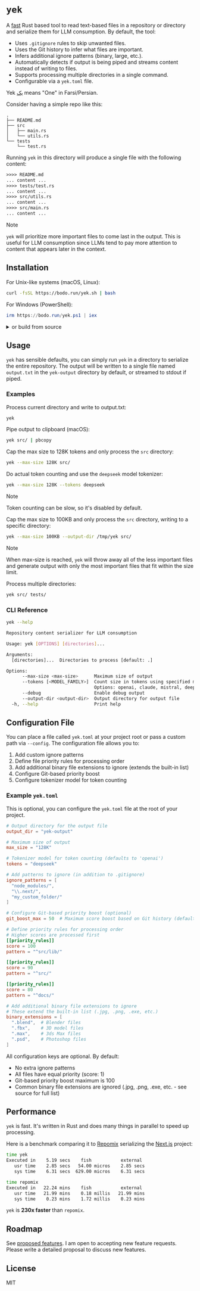 # `yek`

A [fast](#performance) Rust based tool to read text-based files in a repository or directory and serialize them for LLM consumption. By default, the tool:

- Uses `.gitignore` rules to skip unwanted files.
- Uses the Git history to infer what files are important.
- Infers additional ignore patterns (binary, large, etc.).
- Automatically detects if output is being piped and streams content instead of writing to files.
- Supports processing multiple directories in a single command.
- Configurable via a `yek.toml` file.

Yek <a href="https://fa.wikipedia.org/wiki/۱">يک</a> means "One" in Farsi/Persian.

Consider having a simple repo like this:

```
.
├── README.md
├── src
│   ├── main.rs
│   └── utils.rs
└── tests
    └── test.rs
```

Running `yek` in this directory will produce a single file with the following content:

```txt
>>>> README.md
... content ...
>>>> tests/test.rs
... content ...
>>>> src/utils.rs
... content ...
>>>> src/main.rs
... content ...
```

> [!NOTE]  
> `yek` will prioritize more important files to come last in the output. This is useful for LLM consumption since LLMs tend to pay more attention to content that appears later in the context.

## Installation

For Unix-like systems (macOS, Linux):

<!-- LINUX_INSTALLATION_BEGIN -->

```bash
curl -fsSL https://bodo.run/yek.sh | bash
```

<!-- LINUX_INSTALLATION_END -->

For Windows (PowerShell):

<!-- WINDOWS_INSTALLATION_BEGIN -->

```powershell
irm https://bodo.run/yek.ps1 | iex
```

<!-- WINDOWS_INSTALLATION_END -->

<details>
<summary style="cursor: pointer;">or build from source</summary>

1. [Install Rust](https://www.rust-lang.org/tools/install).
2. Clone this repository.
3. Run `make macos` or `make linux` to build for your platform (both run `cargo build --release`).
4. Add to your PATH:

```bash
export PATH=$(pwd)/target/release:$PATH
```

</details>

## Usage

`yek` has sensible defaults, you can simply run `yek` in a directory to serialize the entire repository. The output will be written to a single file named `output.txt` in the `yek-output` directory by default, or streamed to stdout if piped.

### Examples

Process current directory and write to output.txt:

```bash
yek
```

Pipe output to clipboard (macOS):

```bash
yek src/ | pbcopy
```

Cap the max size to 128K tokens and only process the `src` directory:

```bash
yek --max-size 128K src/
```

Do actual token counting and use the `deepseek` model tokenizer:

```bash
yek --max-size 128K --tokens deepseek
```

> [!NOTE]
> Token counting can be slow, so it's disabled by default.

Cap the max size to 100KB and only process the `src` directory, writing to a specific directory:

```bash
yek --max-size 100KB --output-dir /tmp/yek src/
```

> [!NOTE]
> When max-size is reached, `yek` will throw away all of the less important files and generate output with only the most important files that fit within the size limit.

Process multiple directories:

```bash
yek src/ tests/
```

### CLI Reference

```bash
yek --help

Repository content serializer for LLM consumption

Usage: yek [OPTIONS] [directories]...

Arguments:
  [directories]...  Directories to process [default: .]

Options:
      --max-size <max-size>      Maximum size of output
      --tokens [<MODEL_FAMILY>]  Count size in tokens using specified model family.
                                 Options: openai, claude, mistral, deepseek, llama [default: openai]
      --debug                    Enable debug output
      --output-dir <output-dir>  Output directory for output file
  -h, --help                     Print help
```

## Configuration File

You can place a file called `yek.toml` at your project root or pass a custom path via `--config`. The configuration file allows you to:

1. Add custom ignore patterns
2. Define file priority rules for processing order
3. Add additional binary file extensions to ignore (extends the built-in list)
4. Configure Git-based priority boost
5. Configure tokenizer model for token counting

### Example `yek.toml`

This is optional, you can configure the `yek.toml` file at the root of your project.

```toml
# Output directory for the output file
output_dir = "yek-output"

# Maximum size of output
max_size = "128K"

# Tokenizer model for token counting (defaults to 'openai')
tokens = "deepseek"

# Add patterns to ignore (in addition to .gitignore)
ignore_patterns = [
  "node_modules/",
  "\\.next/",
  "my_custom_folder/"
]

# Configure Git-based priority boost (optional)
git_boost_max = 50  # Maximum score boost based on Git history (default: 100)

# Define priority rules for processing order
# Higher scores are processed first
[[priority_rules]]
score = 100
pattern = "^src/lib/"

[[priority_rules]]
score = 90
pattern = "^src/"

[[priority_rules]]
score = 80
pattern = "^docs/"

# Add additional binary file extensions to ignore
# These extend the built-in list (.jpg, .png, .exe, etc.)
binary_extensions = [
  ".blend",  # Blender files
  ".fbx",    # 3D model files
  ".max",    # 3ds Max files
  ".psd",    # Photoshop files
]
```

All configuration keys are optional. By default:

- No extra ignore patterns
- All files have equal priority (score: 1)
- Git-based priority boost maximum is 100
- Common binary file extensions are ignored (.jpg, .png, .exe, etc. - see source for full list)

## Performance

`yek` is fast. It's written in Rust and does many things in parallel to speed up processing.

Here is a benchmark comparing it to [Repomix](https://github.com/yamadashy/repomix) serializing the [Next.js](https://github.com/vercel/next.js) project:

```bash
time yek
Executed in    5.19 secs    fish           external
   usr time    2.85 secs   54.00 micros    2.85 secs
   sys time    6.31 secs  629.00 micros    6.31 secs
```

```bash
time repomix
Executed in   22.24 mins    fish           external
   usr time   21.99 mins    0.18 millis   21.99 mins
   sys time    0.23 mins    1.72 millis    0.23 mins
```

`yek` is **230x faster** than `repomix`.

## Roadmap

See [proposed features](https://github.com/bodo-run/yek/issues?q=type:%22Feature%22). I am open to accepting new feature requests. Please write a detailed proposal to discuss new features.

## License

MIT
